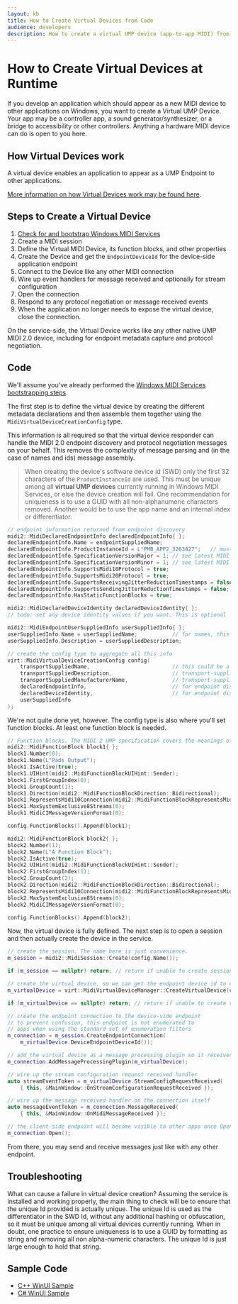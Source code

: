 ```yaml
---
layout: kb
title: How to Create Virtual Devices from Code
audience: developers
description: How to create a virtual UMP device (app-to-app MIDI) from code
---
```


# How to Create Virtual Devices at Runtime

If you develop an application which should appear as a new MIDI device to other applications on Windows, you want to create a Virtual UMP Device. Your app may be a controller app, a sound generator/synthesizer, or a bridge to accessibility or other controllers. Anything a hardware MIDI device can do is open to you here.

## How Virtual Devices work

A virtual device enables an application to appear as a UMP Endpoint to other applications.

[More information on how Virtual Devices work may be found here](../endpoints/virtual-device-app.html).

## Steps to Create a Virtual Device

1. [Check for and bootstrap Windows MIDI Services](./how-to-check-for-windows-midi-services.html)
2. Create a MIDI session
3. Define the Virtual MIDI Device, its function blocks, and other properties
4. Create the Device and get the `EndpointDeviceId` for the device-side application endpoint
5. Connect to the Device like any other MIDI connection
6. Wire up event handlers for message received and optionally for stream configuration
7. Open the connection
8. Respond to any protocol negotiation or message received events
9. When the application no longer needs to expose the virtual device, close the connection.

On the service-side, the Virtual Device works like any other native UMP MIDI 2.0 device, including for endpoint metadata capture and protocol negotiation.

## Code

We'll assume you've already performed the [Windows MIDI Services bootstrapping steps](./how-to-check-for-windows-midi-services.html).

The first step is to define the virtual device by creating the different metadata declarations and then assemble them together using the `MidiVirtualDeviceCreationConfig` type. 

This information is all required so that the virtual device responder can handle the MIDI 2.0 endpoint discovery and protocol negotiation messages on your behalf. This removes the complexity of message parsing and (in the case of names and ids) message assembly.

> When creating the device's software device id (SWD) only the first 32 characters of the `ProductInstanceId` are used. This must be unique among all **virtual UMP devices** currently running in Windows MIDI Services, or else the device creation will fail. One recommendation for uniqueness is to use a GUID with all non-alphanumeric characters removed. Another would be to use the app name and an internal index or differentiator. 

```cpp
// endpoint information returned from endpoint discovery
midi2::MidiDeclaredEndpointInfo declaredEndpointInfo{ };
declaredEndpointInfo.Name = endpointSuppliedName;
declaredEndpointInfo.ProductInstanceId = L"PMB_APP2_3263827";   // must be unique
declaredEndpointInfo.SpecificationVersionMajor = 1; // see latest MIDI 2 UMP spec
declaredEndpointInfo.SpecificationVersionMinor = 1; // see latest MIDI 2 UMP spec
declaredEndpointInfo.SupportsMidi10Protocol = true;
declaredEndpointInfo.SupportsMidi20Protocol = true;
declaredEndpointInfo.SupportsReceivingJitterReductionTimestamps = false;
declaredEndpointInfo.SupportsSendingJitterReductionTimestamps = false;
declaredEndpointInfo.HasStaticFunctionBlocks = true;

midi2::MidiDeclaredDeviceIdentity declaredDeviceIdentity{ };
// todo: set any device identity values if you want. This is optional

midi2::MidiEndpointUserSuppliedInfo userSuppliedInfo{ };
userSuppliedInfo.Name = userSuppliedName;           // for names, this will bubble to the top in priority
userSuppliedInfo.Description = userSuppliedDescription;

// create the config type to aggregate all this info
virt::MidiVirtualDeviceCreationConfig config(
    transportSuppliedName,                          // this could be a different "transport-supplied" name value here
    transportSuppliedDescription,                   // transport-supplied description
    transportSuppliedManufacturerName,              // transport-supplied company name
    declaredEndpointInfo,                           // for endpoint discovery
    declaredDeviceIdentity,                         // for endpoint discovery
    userSuppliedInfo
);
```

We're not quite done yet, however. The config type is also where you'll set function blocks. At least one function block is needed.

```cpp
// Function blocks. The MIDI 2 UMP specification covers the meanings of these values
midi2::MidiFunctionBlock block1{ };
block1.Number(0);
block1.Name(L"Pads Output");
block1.IsActive(true);
block1.UIHint(midi2::MidiFunctionBlockUIHint::Sender);
block1.FirstGroupIndex(0);
block1.GroupCount(1);
block1.Direction(midi2::MidiFunctionBlockDirection::Bidirectional);
block1.RepresentsMidi10Connection(midi2::MidiFunctionBlockRepresentsMidi10Connection::Not10);
block1.MaxSystemExclusive8Streams(0);
block1.MidiCIMessageVersionFormat(0);

config.FunctionBlocks().Append(block1);

midi2::MidiFunctionBlock block2{ };
block2.Number(1);
block2.Name(L"A Function Block");
block2.IsActive(true);
block2.UIHint(midi2::MidiFunctionBlockUIHint::Sender);
block2.FirstGroupIndex(1);
block2.GroupCount(2);
block2.Direction(midi2::MidiFunctionBlockDirection::Bidirectional);
block2.RepresentsMidi10Connection(midi2::MidiFunctionBlockRepresentsMidi10Connection::Not10);
block2.MaxSystemExclusive8Streams(0);
block2.MidiCIMessageVersionFormat(0);

config.FunctionBlocks().Append(block2);
```

Now, the virtual device is fully defined. The next step is to open a session and then actually create the device in the service.

```cpp
// create the session. The name here is just convenience.
m_session = midi2::MidiSession::Create(config.Name());

if (m_session == nullptr) return; // return if unable to create session

// create the virtual device, so we can get the endpoint device id to connect to
m_virtualDevice = virt::MidiVirtualDeviceManager::CreateVirtualDevice(config);

if (m_virtualDevice == nullptr) return; // return if unable to create virtual device

// create the endpoint connection to the device-side endpoint
// to prevent confusion, this endpoint is not enumerated to 
// apps when using the standard set of enumeration filters
m_connection = m_session.CreateEndpointConnection(
    m_virtualDevice.DeviceEndpointDeviceId());

// add the virtual device as a message processing plugin so it receives the messages
m_connection.AddMessageProcessingPlugin(m_virtualDevice);

// wire up the stream configuration request received handler
auto streamEventToken = m_virtualDevice.StreamConfigRequestReceived(
    { this, &MainWindow::OnStreamConfigurationRequestReceived });

// wire up the message received handler on the connection itself
auto messageEventToken = m_connection.MessageReceived(
    { this, &MainWindow::OnMidiMessageReceived });

// the client-side endpoint will become visible to other apps once Open() completes
m_connection.Open();
```

From there, you may send and receive messages just like with any other endpoint.

## Troubleshooting

What can cause a failure in virtual device creation? Assuming the service is installed and working properly, the main thing to check will be to ensure that the unique Id provided is actually unique. The unique Id is used as the differentiator in the SWD Id, without any additional hashing or obfuscation, so it must be unique among all virtual devices currently running. When in doubt, one practice to ensure uniqueness is to use a GUID by formatting as string and removing all non alpha-numeric characters. The unique Id is just large enough to hold that string.

## Sample Code

* [C++ WinUI Sample](https://github.com/microsoft/MIDI/tree/main/samples/cpp-winrt/virtual-device-app-winui)
* [C# WinUI Sample](https://github.com/microsoft/MIDI/tree/main/samples/csharp-net/virtual-device-app-winui)
